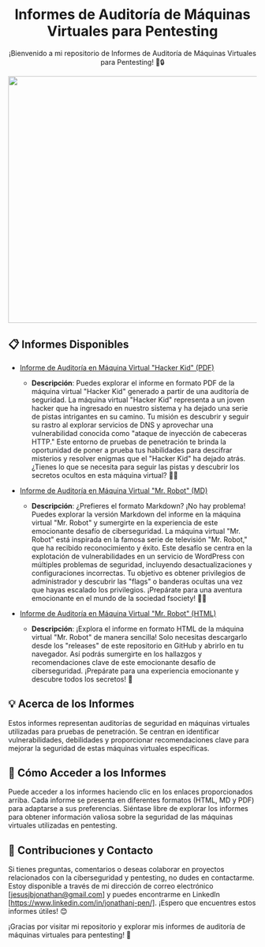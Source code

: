 <h1 align="center">Informes de Auditoría de Máquinas Virtuales para Pentesting</h1>

<p align="center">
  ¡Bienvenido a mi repositorio de Informes de Auditoría de Máquinas Virtuales para Pentesting! 👾🔒
</p>

<div align="center">
  <img src="https://blog.hackmetrix.com/wp-content/uploads/2023/02/%C2%BFQue-es-el-analisis-de-malware-y-por-que-es-importante_-1.png"  width="1000" height="500">
</div>

## 📋 Informes Disponibles

- [Informe de Auditoría en Máquina Virtual "Hacker Kid" (PDF)](https://github.com/jonathanjesus03/Report-Hub-for-Petereport-and-Blackstone/blob/9530ac6e3e0d7b74e991ed37d225f028f93a6f4a/Jonathan_Jacinto_Hacker%20Kid.pdf)
    - **Descripción**: Puedes explorar el informe en formato PDF de la máquina virtual "Hacker Kid" generado a partir de una auditoría de seguridad. La máquina virtual "Hacker Kid" representa a un joven hacker que ha ingresado en nuestro sistema y ha dejado una serie de pistas intrigantes en su camino. Tu misión es descubrir y seguir su rastro al explorar servicios de DNS y aprovechar una vulnerabilidad conocida como "ataque de inyección de cabeceras HTTP." Este entorno de pruebas de penetración te brinda la oportunidad de poner a prueba tus habilidades para descifrar misterios y resolver enigmas que el "Hacker Kid" ha dejado atrás. ¿Tienes lo que se necesita para seguir las pistas y descubrir los secretos ocultos en esta máquina virtual? 🕵️‍♂️

- [Informe de Auditoría en Máquina Virtual "Mr. Robot" (MD)](https://github.com/jonathanjesus03/Report-Hub-for-Petereport-and-Blackstone/blob/77c9bb6177db795917ca3fc0fe9d6cbe6784753c/PEN-MD_Ethical%20Hacking%20Reto%20Robot.md)
    - **Descripción**: ¿Prefieres el formato Markdown? ¡No hay problema! Puedes explorar la versión Markdown del informe en la máquina virtual "Mr. Robot" y sumergirte en la experiencia de este emocionante desafío de ciberseguridad. La máquina virtual "Mr. Robot" está inspirada en la famosa serie de televisión "Mr. Robot," que ha recibido reconocimiento y éxito. Este desafío se centra en la explotación de vulnerabilidades en un servicio de WordPress con múltiples problemas de seguridad, incluyendo desactualizaciones y configuraciones incorrectas. Tu objetivo es obtener privilegios de administrador y descubrir las "flags" o banderas ocultas una vez que hayas escalado los privilegios. ¡Prepárate para una aventura emocionante en el mundo de la sociedad fsociety! 🎩🚀

- [Informe de Auditoría en Máquina Virtual "Mr. Robot" (HTML)](https://github.com/jonathanjesus03/Report-Hub-for-Petereport-and-Blackstone/releases/download/v3.4.5/Ethical.Hacking.Reto.Robot_jonathan_jacinto.html)
    - **Descripción**: ¡Explora el informe en formato HTML de la máquina virtual "Mr. Robot" de manera sencilla! Solo necesitas descargarlo desde los "releases" de este repositorio en GitHub y abrirlo en tu navegador. Así podrás sumergirte en los hallazgos y recomendaciones clave de este emocionante desafío de ciberseguridad. ¡Prepárate para una experiencia emocionante y descubre todos los secretos! 🚀

## 💡 Acerca de los Informes

Estos informes representan auditorías de seguridad en máquinas virtuales utilizadas para pruebas de penetración. Se centran en identificar vulnerabilidades, debilidades y proporcionar recomendaciones clave para mejorar la seguridad de estas máquinas virtuales específicas.

## 🔗 Cómo Acceder a los Informes

Puede acceder a los informes haciendo clic en los enlaces proporcionados arriba. Cada informe se presenta en diferentes formatos (HTML, MD y PDF) para adaptarse a sus preferencias. Siéntase libre de explorar los informes para obtener información valiosa sobre la seguridad de las máquinas virtuales utilizadas en pentesting.

## 🤝 Contribuciones y Contacto

Si tienes preguntas, comentarios o deseas colaborar en proyectos relacionados con la ciberseguridad y pentesting, no dudes en contactarme. Estoy disponible a través de mi dirección de correo electrónico [jesusjbjonathan@gmail.com] y puedes encontrarme en LinkedIn [https://www.linkedin.com/in/jonathanj-pen/]. ¡Espero que encuentres estos informes útiles! 😊

¡Gracias por visitar mi repositorio y explorar mis informes de auditoría de máquinas virtuales para pentesting! 👏
